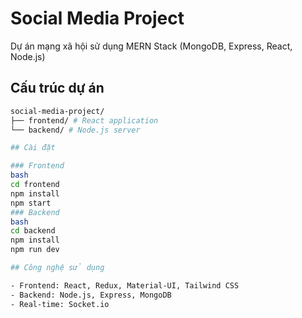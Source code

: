 # Social Media Project

Dự án mạng xã hội sử dụng MERN Stack (MongoDB, Express, React, Node.js)

## Cấu trúc dự án
```bash
social-media-project/
├── frontend/ # React application
└── backend/ # Node.js server

## Cài đặt

### Frontend
bash
cd frontend
npm install
npm start
### Backend
bash
cd backend
npm install
npm run dev

## Công nghệ sử dụng

- Frontend: React, Redux, Material-UI, Tailwind CSS
- Backend: Node.js, Express, MongoDB
- Real-time: Socket.io
